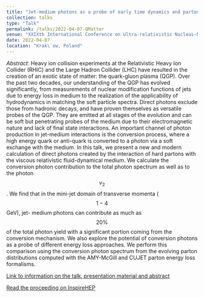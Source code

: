 ```yaml
---
title: "Jet-medium photons as a probe of early time dynamics and parton energy loss mechanisms"
collection: talks
type: "Talk"
permalink: /talks/2022-04-07-QMatter
venue: "XXIXth International Conference on Ultra-relativistic Nucleus-Nucleus Collisions"
date: 2022-04-07
location: "Krak\`ow, Poland"
---
```


_Abstract_: Heavy ion collision experiments at the Relativistic Heavy Ion Collider (RHIC) and the Large Hadron Collider (LHC) have resulted in the creation of an exotic state of matter: the quark-gluon plasma (QGP). Over the past two decades, our understanding of the QGP has evolved significantly, from measurements of nuclear modification functions of jets due to energy loss in medium to the realization of the applicability of hydrodynamics in matching the soft particle spectra. Direct photons exclude those from hadronic decays, and have proven themselves as versatile probes of the QGP. They are emitted at all stages of the evolution and can be soft but penetrating probes of the medium due to their electromagnetic nature and lack of final state interactions. An important channel of photon production in jet-medium interactions is the conversion process, where a high energy quark or anti-quark is converted to a photon via a soft exchange with the medium. In this talk, we present a new and modern calculation of direct photons created by the interaction of hard partons with the viscous relativistic fluid-dynamical medium. We calculate the conversion photon contribution to the total photon spectrum as well as to the photon $$v_2$$. We find that in the mini-jet domain of transverse momenta ($$1-4$$ GeV), jet- medium photons can contribute as much as $$20\%$$ of the total photon yield with a significant portion coming from the conversion mechanism. We also explore the potential of conversion photons as a probe of different energy loss approaches. We perform this comparison using the conversion photon spectrum from the evolving parton distributions computed with the AMY-McGill and CUJET parton energy loss formalisms.

[Link to information on the talk, presentation material and abstract](https://indico.cern.ch/event/895086/contributions/4705762/)

[Read the proceeding on InspireHEP](https://inspirehep.net/literature/2126028)
